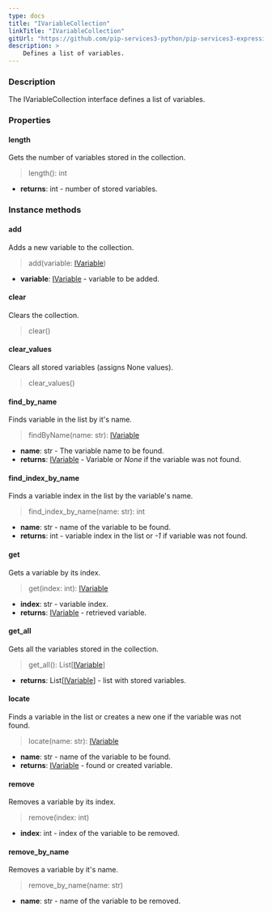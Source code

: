 ```yaml
---
type: docs
title: "IVariableCollection"
linkTitle: "IVariableCollection"
gitUrl: "https://github.com/pip-services3-python/pip-services3-expressions-python"
description: > 
    Defines a list of variables.
---
```


### Description

The IVariableCollection interface defines a list of variables.


### Properties

#### length
Gets the number of variables stored in the collection.
> length(): int

- **returns**: int - number of stored variables.


### Instance methods

#### add
Adds a new variable to the collection.

> add(variable: [IVariable](../ivariable))

- **variable**: [IVariable](../ivariable) - variable to be added.


#### clear
Clears the collection.

> clear()


#### clear_values
Clears all stored variables (assigns None values).

> clear_values()


#### find_by_name
Finds variable in the list by it's name.

> findByName(name: str): [IVariable](../ivariable)

- **name**: str - The variable name to be found.
- **returns**: [IVariable](../ivariable) - Variable or *None* if the variable was not found.

#### find_index_by_name
Finds a variable index in the list by the variable's name. 

> find_index_by_name(name: str): int

- **name**: str - name of the variable to be found.
- **returns**: int - variable index in the list or *-1* if variable was not found.


#### get
Gets a variable by its index.

> get(index: int): [IVariable](../ivariable)

- **index**: str - variable index.
- **returns**: [IVariable](../ivariable) - retrieved variable.

#### get_all
Gets all the variables stored in the collection.

> get_all(): List[[IVariable](../ivariable)]
- **returns**: List[[IVariable](../ivariable)] - list with stored variables.

#### locate
Finds a variable in the list or creates a new one if the variable was not found.

> locate(name: str): [IVariable](../ivariable)

- **name**: str - name of the variable to be found.
- **returns**: [IVariable](../ivariable) - found or created variable.

#### remove
Removes a variable by its index.

> remove(index: int)

- **index**: int - index of the variable to be removed.

#### remove_by_name
Removes a variable by it's name.

> remove_by_name(name: str)

- **name**: str - name of the variable to be removed.
